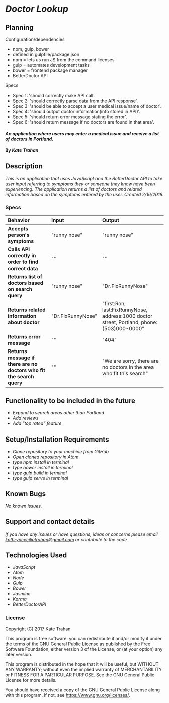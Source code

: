 # _Doctor Lookup_

## Planning

Configuration/dependencies
  * npm, gulp, bower
  * defined in gulpfile/package.json
  * npm = lets us run JS from the command licenses
  * gulp = automates development tasks
  * bower = frontend package manager
  * BetterDoctor API

Specs
  * Spec 1: 'should correctly make API call'.
  * Spec 2: 'should correctly parse data from the API response'.
  * Spec 3: 'should be able to accept a user medical issue/name of doctor'.
  * Spec 4: 'should output doctor information(info stored in API)'.
  * Spec 5: 'should return error message stating the error'.
  * Spec 6: 'should return message if no doctors are found in that area'.

#### _An application where users may enter a medical issue and receive a list of doctors in Portland._

#### By _**Kate Trahan**_

## Description

_This is an application that uses JavaScript and the BetterDoctor API to take user input referring to symptoms they or someone they know have been experiencing. The application returns a list of doctors and related information based on the symptoms entered by the user. Created 2/16/2018._

### Specs
| Behavior | Input | Output |
| :-------------     | :------------- | :-------------
| **Accepts person's symptoms**| "runny nose" | "runny nose" |
| **Calls API correctly in order to find correct data**| "" | "" |
| **Returns list of doctors based on search query**| "runny nose" | "Dr.FixRunnyNose"|
| **Returns related information about doctor** |"Dr.FixRunnyNose"| "first:Ron, last:FixRunnyNose, address:1000 doctor street, Portland, phone:(503)000-0000"|
| **Returns error message** |""|"404"|
| **Returns message if there are no doctors who fit the search query** |""| "We are sorry, there are no doctors in the area who fit this search"|

## Functionality to be included in the future
* _Expand to search areas other than Portland_
* _Add reviews_
* _Add "top rated" feature_

## Setup/Installation Requirements

* _Clone repository to your machine from GitHub_
* _Open cloned repository in Atom_
* _type npm install in terminal_
* _type bower install in terminal_
* _type gulp build in terminal_
* _type gulp serve in terminal_

## Known Bugs

_No known issues._

## Support and contact details

_If you have any issues or have questions, ideas or concerns please email kathrynceciliatrahan@gmail.com or contribute to the code_

## Technologies Used

* _JavaScript_
* _Atom_
* _Node_
* _Gulp_
* _Bower_
* _Jasmine_
* _Karma_
* _BetterDoctorAPI_

### License
Copyright (C) 2017 Kate Trahan

This program is free software: you can redistribute it and/or modify it under the terms of the GNU General Public License as published by the Free Software Foundation, either version 3 of the License, or (at your option) any later version.

This program is distributed in the hope that it will be useful, but WITHOUT ANY WARRANTY; without even the implied warranty of MERCHANTABILITY or FITNESS FOR A PARTICULAR PURPOSE. See the GNU General Public License for more details.

You should have received a copy of the GNU General Public License along with this program. If not, see https://www.gnu.org/licenses/.
